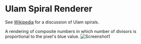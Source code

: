 Ulam Spiral Renderer
====================

See [Wikipedia](http://en.wikipedia.org/wiki/Ulam_spiral) for a discussion of Ulam spirals.

A rendering of composite numbers in which number of divisors is proportional to the pixel's blue value.
![Screenshot1](http://github.com/crazedgremlin/UlamSpiral/doc/img/screenshot1.png)
